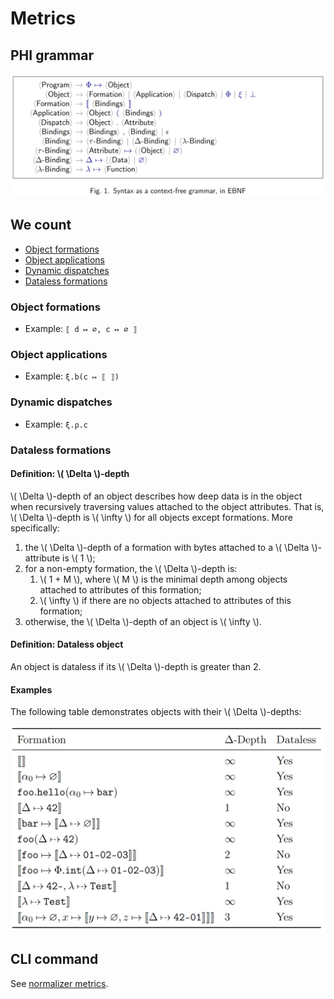 # Metrics

## PHI grammar

![phi-grammar](media/phi-grammar.png)

## We count

- [Object formations](#object-formations)
- [Object applications](#object-applications)
- [Dynamic dispatches](#dynamic-dispatches)
- [Dataless formations](#dataless-formations)

### Object formations

- Example: `⟦ d ↦ ∅, c ↦ ∅ ⟧`

### Object applications

- Example: `ξ.b(c ↦ ⟦ ⟧)`

### Dynamic dispatches

- Example: `ξ.ρ.c`

### Dataless formations

#### Definition: \\( \Delta \\)-depth

\\( \Delta \\)-depth of an object describes how deep data is in the object
when recursively traversing values attached to the object attributes.
That is, \\( \Delta \\)-depth is \\( \infty \\) for all objects except formations.
More specifically:

1. the \\( \Delta \\)-depth of a formation with bytes attached to a \\( \Delta \\)-attribute is \\( 1 \\);
1. for a non-empty formation, the \\( \Delta \\)-depth is:
   1. \\( 1 + M \\), where \\( M \\) is the minimal depth among objects attached to attributes of this formation;
   1. \\( \infty \\) if there are no objects attached to attributes of this formation;
1. otherwise, the \\( \Delta \\)-depth of an object is \\( \infty \\).

#### Definition: Dataless object

An object is dataless if its \\( \Delta \\)-depth is greater than 2.

#### Examples

The following table demonstrates objects with their \\( \Delta \\)-depths:

![metrics](media/metrics.png)

## CLI command

See [normalizer metrics](./normalizer/metrics.md).
